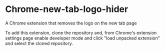 Chrome-new-tab-logo-hider
=========================

A Chrome extension that removes the logo on the new tab page

To add this extension, clone the repository and, from Chrome's extension settings page enable developer mode and click "load unpacked extension" and select the cloned repository.
